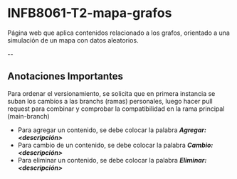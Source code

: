 # INFB8061-T2-mapa-grafos
Página web que aplica contenidos relacionado a los grafos, orientado a una simulación de un mapa con datos aleatorios.

--
## Anotaciones Importantes
Para ordenar el versionamiento, se solicita que en primera instancia se suban los cambios a las branchs (ramas) personales, luego hacer pull request para combinar y comprobar la compatibilidad en la rama principal (main-branch)

* Para agregar un contenido, se debe colocar la palabra ___Agregar: <descripción>___
* Para cambio de un contenido, se debe colocar la palabra ___Cambio: <descripción>___
* Para eliminar un contenido, se debe colocar la palabra ___Eliminar: <descripción>___
